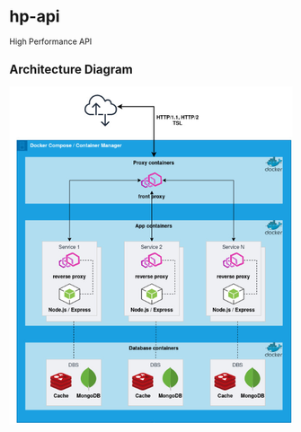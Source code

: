 # hp-api
High Performance API

## Architecture Diagram
![architecture](docs/img/hp-architecture.jpg)